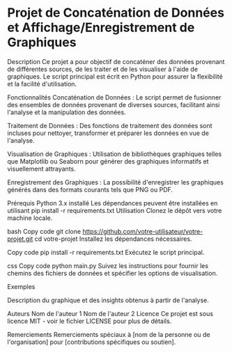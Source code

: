 # Projet de Concaténation de Données et Affichage/Enregistrement de Graphiques
Description
Ce projet a pour objectif de concaténer des données provenant de différentes sources, de les traiter et de les visualiser à l'aide de graphiques. Le script principal est écrit en Python pour assurer la flexibilité et la facilité d'utilisation.

Fonctionnalités
Concaténation de Données : Le script permet de fusionner des ensembles de données provenant de diverses sources, facilitant ainsi l'analyse et la manipulation des données.

Traitement de Données : Des fonctions de traitement des données sont incluses pour nettoyer, transformer et préparer les données en vue de l'analyse.

Visualisation de Graphiques : Utilisation de bibliothèques graphiques telles que Matplotlib ou Seaborn pour générer des graphiques informatifs et visuellement attrayants.

Enregistrement des Graphiques : La possibilité d'enregistrer les graphiques générés dans des formats courants tels que PNG ou PDF.

Prérequis
Python 3.x installé
Les dépendances peuvent être installées en utilisant pip install -r requirements.txt
Utilisation
Clonez le dépôt vers votre machine locale.

bash
Copy code
git clone https://github.com/votre-utilisateur/votre-projet.git
cd votre-projet
Installez les dépendances nécessaires.

Copy code
pip install -r requirements.txt
Exécutez le script principal.

css
Copy code
python main.py
Suivez les instructions pour fournir les chemins des fichiers de données et spécifier les options de visualisation.

Exemples

Description du graphique et des insights obtenus à partir de l'analyse.

Auteurs
Nom de l'auteur 1
Nom de l'auteur 2
Licence
Ce projet est sous licence MIT - voir le fichier LICENSE pour plus de détails.

Remerciements
Remerciements spéciaux à [nom de la personne ou de l'organisation] pour [contributions spécifiques ou soutien].